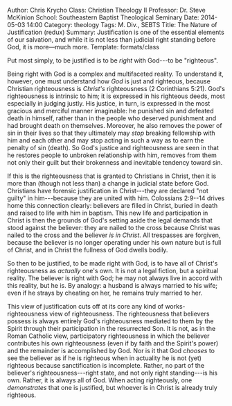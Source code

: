 Author: Chris Krycho
Class: Christian Theology II
Professor: Dr. Steve McKinion
School: Southeastern Baptist Theological Seminary
Date: 2014-05-03 14:00
Category: theology
Tags: M. Div., SEBTS
Title: The Nature of Justification (redux)
Summary: Justification is one of the essential elements of our salvation, and while it is not less than judicial right standing before God, it is more&mdash;much more.
Template: formats/class

Put most simply, to be justified is to be *right* with God---to be "righteous".

Being right with God is a complex and multifaceted reality. To understand it,
however, one must understand how *God* is just and righteous, because Christian
righteousness is *Christ's* righteousness (2 Corinthians 5:21). God's
righteousness is intrinsic to him; it is expressed in his righteous deeds, most
especially in judging justly. His justice, in turn, is expressed in the most
gracious and merciful manner imaginable: he punished sin and defeated death in
himself, rather than in the people who deserved punishment and had brought death
on themselves. Moreover, he also removes the power of sin in their lives so that
they ultimately may *stop* breaking fellowship with him and each other and may
stop acting in such a way as to earn the penalty of sin (death). So God's
justice and righteousness are seen in that he restores people to unbroken
relationship with him, removes from them not only their guilt but their
brokenness and inevitable tendency toward sin.

If this is the righteousness that is granted to Christians in Christ, then it is
more than (though not less than) a change in judicial state before God.
Christians have forensic justification in Christ---they are declared "not
guilty" in him---because they are united with him. Colossians 2:9--14 drives
home this connection clearly: believers are filled in Christ, buried in death
and raised to life with him in baptism. This new life and participation in
Christ is then the grounds of God's setting aside the legal demands that stood
against the believer: they are nailed to the cross because Christ was nailed to
the cross and the believer *is in Christ*. All trespasses are forgiven, because
the believer is no longer operating under his own nature but is full of Christ,
and in Christ the fullness of God dwells bodily.

So then to be justified, to be made right with God, is to have all of Christ's
righteousness as *actually* one's own. It is not a legal fiction, but a
spiritual reality. The believer is right with God; he may not always live in
accord with this reality, but he is. By analogy: a husband is always married to
his wife; even if he strays by cheating on her, he remains truly married to her.

This view of justification cuts off at its core any kind of works-righteousness
view of righteousness. The righteousness that believers possess is always
entirely God's righteousness mediated to them by the Spirit through their
participation in the resurrected Son. It is not, as in the Roman Catholic view,
participatory righteousness in which the believer contributes his own
righteousness (even if by faith and the Spirit's power) and the remainder is
accomplished by God. Nor is it that God *chooses* to see the believer as if he
is righteous when in actuality he is not (yet) righteous because sanctification
is incomplete. Rather, no part of the believer's righteousness---right state,
and not only right standing---is his own. Rather, it is always all of God. When
acting righteously, one *demonstrates* that one is justified, but whoever is in
Christ is already truly righteous.